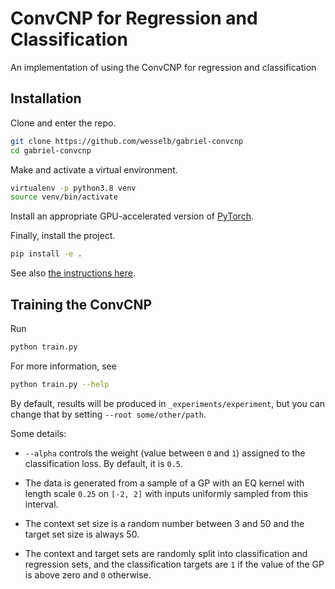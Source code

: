 # ConvCNP for Regression and Classification

An implementation of using the ConvCNP for regression and classification

## Installation

Clone and enter the repo.

```bash
git clone https://github.com/wesselb/gabriel-convcnp
cd gabriel-convcnp
```

Make and activate a virtual environment.

```bash
virtualenv -p python3.8 venv
source venv/bin/activate
```

Install an appropriate GPU-accelerated version of [PyTorch](https://pytorch.org/).

Finally, install the project.


```bash
pip install -e .
```

See also [the instructions here](https://gist.github.com/wesselb/4b44bf87f3789425f96e26c4308d0adc).

## Training the ConvCNP

Run

```bash
python train.py
```

For more information, see

```bash
python train.py --help
```

By default, results will be produced in `_experiments/experiment`, but you can change that by setting `--root some/other/path`.

Some details:

* `--alpha` controls the weight (value between `0` and `1`) assigned to the classification loss. By default, it is `0.5`.

*
    The data is generated from a sample of a GP with an EQ kernel with length scale `0.25` on `[-2, 2]` with inputs uniformly sampled from this interval.

*
    The context set size is a random number between 3 and 50 and the target set size is always 50.
    
*
    The context and target sets are randomly split into classification and regression sets, and the classification targets are `1` if the value of the GP is above zero and `0` otherwise.

